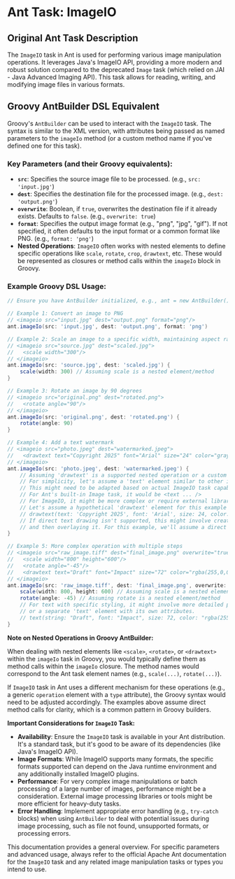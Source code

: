 # Ant Task: ImageIO

## Original Ant Task Description

The `ImageIO` task in Ant is used for performing various image manipulation operations. It leverages Java's ImageIO API, providing a more modern and robust solution compared to the deprecated `Image` task (which relied on JAI - Java Advanced Imaging API). This task allows for reading, writing, and modifying image files in various formats.

## Groovy AntBuilder DSL Equivalent

Groovy's `AntBuilder` can be used to interact with the `ImageIO` task. The syntax is similar to the XML version, with attributes being passed as named parameters to the `imageIo` method (or a custom method name if you've defined one for this task).

### Key Parameters (and their Groovy equivalents):

*   **`src`**: Specifies the source image file to be processed. (e.g., `src: 'input.jpg'`) 
*   **`dest`**: Specifies the destination file for the processed image. (e.g., `dest: 'output.png'`) 
*   **`overwrite`**: Boolean, if `true`, overwrites the destination file if it already exists. Defaults to `false`. (e.g., `overwrite: true`)
*   **`format`**: Specifies the output image format (e.g., "png", "jpg", "gif"). If not specified, it often defaults to the input format or a common format like PNG. (e.g., `format: 'png'`)
*   **Nested Operations**: `ImageIO` often works with nested elements to define specific operations like `scale`, `rotate`, `crop`, `drawtext`, etc. These would be represented as closures or method calls within the `imageIo` block in Groovy.

### Example Groovy DSL Usage:

```groovy
// Ensure you have AntBuilder initialized, e.g., ant = new AntBuilder()

// Example 1: Convert an image to PNG
// <imageio src="input.jpg" dest="output.png" format="png"/>
ant.imageIo(src: 'input.jpg', dest: 'output.png', format: 'png')

// Example 2: Scale an image to a specific width, maintaining aspect ratio
// <imageio src="source.jpg" dest="scaled.jpg">
//   <scale width="300"/>
// </imageio>
ant.imageIo(src: 'source.jpg', dest: 'scaled.jpg') {
    scale(width: 300) // Assuming scale is a nested element/method
}

// Example 3: Rotate an image by 90 degrees
// <imageio src="original.png" dest="rotated.png">
//   <rotate angle="90"/>
// </imageio>
ant.imageIo(src: 'original.png', dest: 'rotated.png') {
    rotate(angle: 90)
}

// Example 4: Add a text watermark
// <imageio src="photo.jpeg" dest="watermarked.jpeg">
//   <drawtext text="Copyright 2025" font="Arial" size="24" color="gray" x="10" y="20"/>
// </imageio>
ant.imageIo(src: 'photo.jpeg', dest: 'watermarked.jpeg') {
    // Assuming 'drawtext' is a supported nested operation or a custom method
    // For simplicity, let's assume a 'text' element similar to other image libraries
    // This might need to be adapted based on actual ImageIO task capabilities
    // For Ant's built-in Image task, it would be <text ... />
    // For ImageIO, it might be more complex or require external libraries called via Ant
    // Let's assume a hypothetical 'drawtext' element for this example
    // drawtext(text: 'Copyright 2025', font: 'Arial', size: 24, color: 'gray', x: 10, y: 20)
    // If direct text drawing isn't supported, this might involve creating an image with text
    // and then overlaying it. For this example, we'll assume a direct way.
}

// Example 5: More complex operation with multiple steps
// <imageio src="raw_image.tiff" dest="final_image.png" overwrite="true">
//   <scale width="800" height="600"/>
//   <rotate angle="-45"/>
//   <drawtext text="Draft" font="Impact" size="72" color="rgba(255,0,0,0.5)" x="50%" y="50%"/>
// </imageio>
ant.imageIo(src: 'raw_image.tiff', dest: 'final_image.png', overwrite: true) {
    scale(width: 800, height: 600) // Assuming scale is a nested element/method
    rotate(angle: -45) // Assuming rotate is a nested element/method
    // For text with specific styling, it might involve more detailed parameters
    // or a separate 'text' element with its own attributes.
    // text(string: "Draft", font: "Impact", size: 72, color: "rgba(255,0,0,0.5)", x: "50%", y: "50%")
}
```

**Note on Nested Operations in Groovy AntBuilder:**

When dealing with nested elements like `<scale>`, `<rotate>`, or `<drawtext>` within the `imageIo` task in Groovy, you would typically define them as method calls within the `imageIo` closure. The method names would correspond to the Ant task element names (e.g., `scale(...)`, `rotate(...)`).

If `ImageIO` task in Ant uses a different mechanism for these operations (e.g., a generic `operation` element with a `type` attribute), the Groovy syntax would need to be adjusted accordingly. The examples above assume direct method calls for clarity, which is a common pattern in Groovy builders.

**Important Considerations for `ImageIO` Task:**

*   **Availability**: Ensure the `ImageIO` task is available in your Ant distribution. It's a standard task, but it's good to be aware of its dependencies (like Java's ImageIO API).
*   **Image Formats**: While ImageIO supports many formats, the specific formats supported can depend on the Java runtime environment and any additionally installed ImageIO plugins.
*   **Performance**: For very complex image manipulations or batch processing of a large number of images, performance might be a consideration. External image processing libraries or tools might be more efficient for heavy-duty tasks.
*   **Error Handling**: Implement appropriate error handling (e.g., `try-catch` blocks) when using `AntBuilder` to deal with potential issues during image processing, such as file not found, unsupported formats, or processing errors.

This documentation provides a general overview. For specific parameters and advanced usage, always refer to the official Apache Ant documentation for the `ImageIO` task and any related image manipulation tasks or types you intend to use.

